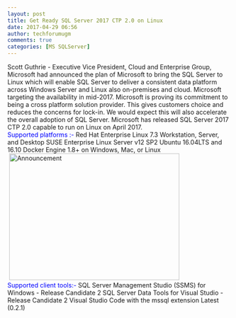 ```yaml
---
layout: post
title: Get Ready SQL Server 2017 CTP 2.0 on Linux
date: 2017-04-29 06:56
author: techforumugm
comments: true
categories: [MS SQLServer]
---
```

<div>Scott Guthrie - Executive Vice President, Cloud and Enterprise Group, Microsoft had announced the plan of Microsoft to bring the SQL Server to Linux which will enable SQL Server to deliver a consistent data platform across Windows Server and Linux also on-premises and cloud. Microsoft targeting the availability in mid-2017.
Microsoft is proving its commitment to being a cross platform solution provider. This gives customers choice and reduces the concerns for lock-in. We would expect this will also accelerate the overall adoption of SQL Server. Microsoft has released SQL Server 2017 CTP 2.0 capable to run on Linux on April 2017.</div>
<div></div>
<div><span style="color:#0000ff;">Supported platforms :-</span>
Red Hat Enterprise Linux 7.3 Workstation, Server, and Desktop
SUSE Enterprise Linux Server v12 SP2
Ubuntu 16.04LTS and 16.10
Docker Engine 1.8+ on Windows, Mac, or Linux</div>
<div> <img class="alignnone size-full wp-image-417" src="https://techforumugm.files.wordpress.com/2017/05/announcement.png" alt="Announcement" width="384" height="286" /></div>
<div><span style="color:#0000ff;">Supported client tools:-</span>
SQL Server Management Studio (SSMS) for Windows - Release Candidate 2
SQL Server Data Tools for Visual Studio - Release Candidate 2
Visual Studio Code with the mssql extension Latest (0.2.1)</div>
<div></div>
<div></div>
